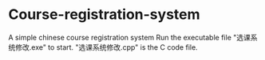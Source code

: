 # Course-registration-system
A simple chinese course registration system
Run the executable file "选课系统修改.exe" to start.
"选课系统修改.cpp" is the C code file.
